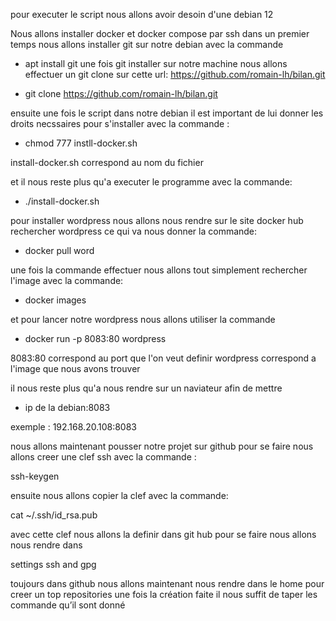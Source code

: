 pour executer le script nous allons avoir desoin d'une debian 12 

Nous allons installer docker et docker compose par ssh
dans un premier temps nous allons installer git sur notre debian avec la commande 
- apt install git
une fois git installer sur notre machine nous allons effectuer un git clone sur cette url: https://github.com/romain-lh/bilan.git

- git clone https://github.com/romain-lh/bilan.git

ensuite une fois le script dans notre debian il est important de lui donner 
les droits necssaires pour s'installer avec la commande : 

- chmod 777 instll-docker.sh

install-docker.sh correspond au nom du fichier 

et il nous reste plus qu'a executer le programme avec la commande:

- ./install-docker.sh 

pour installer wordpress nous allons nous rendre sur le site docker hub 
rechercher wordpress ce qui va nous donner la commande: 

- docker pull word 

une fois la commande effectuer nous allons tout simplement rechercher l'image
avec la commande: 

- docker images

et pour lancer notre wordpress nous allons utiliser la commande 

- docker run -p 8083:80 wordpress 

8083:80 correspond au port que l'on veut definir 
wordpress correspond a l'image que nous avons trouver 

il nous reste plus qu'a nous rendre sur un naviateur afin de mettre 

- ip de la debian:8083

exemple : 192.168.20.108:8083

nous allons maintenant pousser notre projet sur github pour se faire nous allons creer une clef ssh avec la commande : 

ssh-keygen 

ensuite nous allons copier la clef avec la commande: 

cat  ~/.ssh/id_rsa.pub

avec cette clef nous allons la definir dans git hub pour se faire nous allons nous rendre dans 

settings 
ssh and gpg 

toujours dans github nous allons maintenant nous rendre dans le home pour creer un top repositories une fois la création faite il nous suffit de taper les commande qu’il sont donné 

